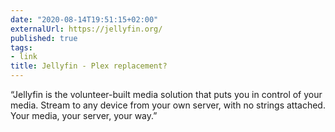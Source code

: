 ```yaml
---
date: "2020-08-14T19:51:15+02:00"
externalUrl: https://jellyfin.org/
published: true
tags:
- link
title: Jellyfin - Plex replacement?
---
```

“Jellyfin is the volunteer-built media solution that puts you in control of your media. Stream to any device from your
own server, with no strings attached. Your media, your server, your way.”
